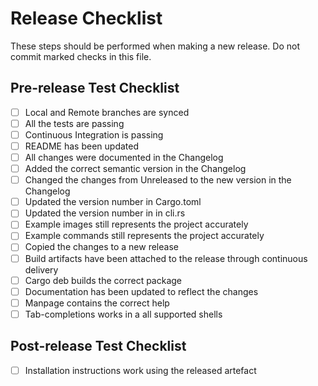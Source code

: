 # Release Checklist

These steps should be performed when making a new release. Do not commit marked checks in this file.

## Pre-release Test Checklist

- [ ] Local and Remote branches are synced
- [ ] All the tests are passing
- [ ] Continuous Integration is passing
- [ ] README has been updated
- [ ] All changes were documented in the Changelog
- [ ] Added the correct semantic version in the Changelog
- [ ] Changed the changes from Unreleased to the new version in the Changelog
- [ ] Updated the version number in Cargo.toml
- [ ] Updated the version number in in cli.rs
- [ ] Example images still represents the project accurately
- [ ] Example commands still represents the project accurately
- [ ] Copied the changes to a new release
- [ ] Build artifacts have been attached to the release through continuous delivery
- [ ] Cargo deb builds the correct package
- [ ] Documentation has been updated to reflect the changes
- [ ] Manpage contains the correct help
- [ ] Tab-completions works in a all supported shells

## Post-release Test Checklist

- [ ] Installation instructions work using the released artefact
